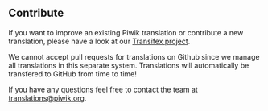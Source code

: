 ## Contribute

If you want to improve an existing Piwik translation or contribute a new translation, please have a look at our [Transifex project](http://translations.piwik.org).

We cannot accept pull requests for translations on Github since we manage all translations in this separate system. Translations will automatically be transfered to GitHub from time to time! 

If you have any questions feel free to contact the team at translations@piwik.org.
